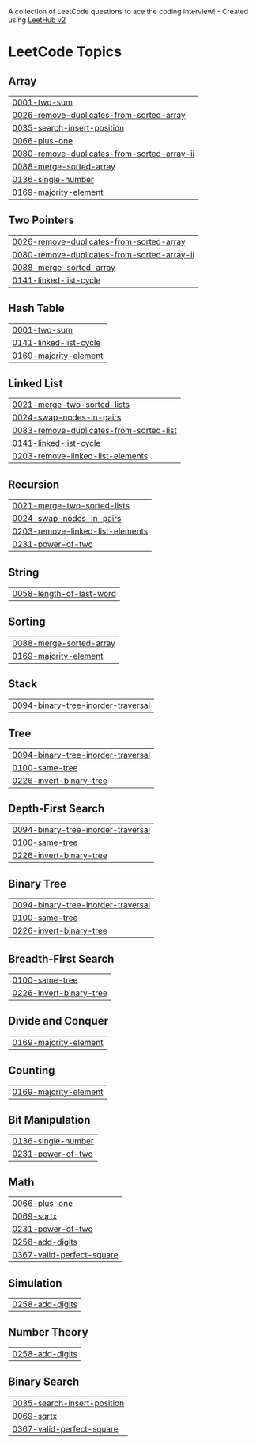 A collection of LeetCode questions to ace the coding interview! - Created using [LeetHub v2](https://github.com/arunbhardwaj/LeetHub-2.0)
<!---LeetCode Topics Start-->
# LeetCode Topics
## Array
|  |
| ------- |
| [0001-two-sum](https://github.com/itspreksha/Leetcode/tree/master/0001-two-sum) |
| [0026-remove-duplicates-from-sorted-array](https://github.com/itspreksha/Leetcode/tree/master/0026-remove-duplicates-from-sorted-array) |
| [0035-search-insert-position](https://github.com/itspreksha/Leetcode/tree/master/0035-search-insert-position) |
| [0066-plus-one](https://github.com/itspreksha/Leetcode/tree/master/0066-plus-one) |
| [0080-remove-duplicates-from-sorted-array-ii](https://github.com/itspreksha/Leetcode/tree/master/0080-remove-duplicates-from-sorted-array-ii) |
| [0088-merge-sorted-array](https://github.com/itspreksha/Leetcode/tree/master/0088-merge-sorted-array) |
| [0136-single-number](https://github.com/itspreksha/Leetcode/tree/master/0136-single-number) |
| [0169-majority-element](https://github.com/itspreksha/Leetcode/tree/master/0169-majority-element) |
## Two Pointers
|  |
| ------- |
| [0026-remove-duplicates-from-sorted-array](https://github.com/itspreksha/Leetcode/tree/master/0026-remove-duplicates-from-sorted-array) |
| [0080-remove-duplicates-from-sorted-array-ii](https://github.com/itspreksha/Leetcode/tree/master/0080-remove-duplicates-from-sorted-array-ii) |
| [0088-merge-sorted-array](https://github.com/itspreksha/Leetcode/tree/master/0088-merge-sorted-array) |
| [0141-linked-list-cycle](https://github.com/itspreksha/Leetcode/tree/master/0141-linked-list-cycle) |
## Hash Table
|  |
| ------- |
| [0001-two-sum](https://github.com/itspreksha/Leetcode/tree/master/0001-two-sum) |
| [0141-linked-list-cycle](https://github.com/itspreksha/Leetcode/tree/master/0141-linked-list-cycle) |
| [0169-majority-element](https://github.com/itspreksha/Leetcode/tree/master/0169-majority-element) |
## Linked List
|  |
| ------- |
| [0021-merge-two-sorted-lists](https://github.com/itspreksha/Leetcode/tree/master/0021-merge-two-sorted-lists) |
| [0024-swap-nodes-in-pairs](https://github.com/itspreksha/Leetcode/tree/master/0024-swap-nodes-in-pairs) |
| [0083-remove-duplicates-from-sorted-list](https://github.com/itspreksha/Leetcode/tree/master/0083-remove-duplicates-from-sorted-list) |
| [0141-linked-list-cycle](https://github.com/itspreksha/Leetcode/tree/master/0141-linked-list-cycle) |
| [0203-remove-linked-list-elements](https://github.com/itspreksha/Leetcode/tree/master/0203-remove-linked-list-elements) |
## Recursion
|  |
| ------- |
| [0021-merge-two-sorted-lists](https://github.com/itspreksha/Leetcode/tree/master/0021-merge-two-sorted-lists) |
| [0024-swap-nodes-in-pairs](https://github.com/itspreksha/Leetcode/tree/master/0024-swap-nodes-in-pairs) |
| [0203-remove-linked-list-elements](https://github.com/itspreksha/Leetcode/tree/master/0203-remove-linked-list-elements) |
| [0231-power-of-two](https://github.com/itspreksha/Leetcode/tree/master/0231-power-of-two) |
## String
|  |
| ------- |
| [0058-length-of-last-word](https://github.com/itspreksha/Leetcode/tree/master/0058-length-of-last-word) |
## Sorting
|  |
| ------- |
| [0088-merge-sorted-array](https://github.com/itspreksha/Leetcode/tree/master/0088-merge-sorted-array) |
| [0169-majority-element](https://github.com/itspreksha/Leetcode/tree/master/0169-majority-element) |
## Stack
|  |
| ------- |
| [0094-binary-tree-inorder-traversal](https://github.com/itspreksha/Leetcode/tree/master/0094-binary-tree-inorder-traversal) |
## Tree
|  |
| ------- |
| [0094-binary-tree-inorder-traversal](https://github.com/itspreksha/Leetcode/tree/master/0094-binary-tree-inorder-traversal) |
| [0100-same-tree](https://github.com/itspreksha/Leetcode/tree/master/0100-same-tree) |
| [0226-invert-binary-tree](https://github.com/itspreksha/Leetcode/tree/master/0226-invert-binary-tree) |
## Depth-First Search
|  |
| ------- |
| [0094-binary-tree-inorder-traversal](https://github.com/itspreksha/Leetcode/tree/master/0094-binary-tree-inorder-traversal) |
| [0100-same-tree](https://github.com/itspreksha/Leetcode/tree/master/0100-same-tree) |
| [0226-invert-binary-tree](https://github.com/itspreksha/Leetcode/tree/master/0226-invert-binary-tree) |
## Binary Tree
|  |
| ------- |
| [0094-binary-tree-inorder-traversal](https://github.com/itspreksha/Leetcode/tree/master/0094-binary-tree-inorder-traversal) |
| [0100-same-tree](https://github.com/itspreksha/Leetcode/tree/master/0100-same-tree) |
| [0226-invert-binary-tree](https://github.com/itspreksha/Leetcode/tree/master/0226-invert-binary-tree) |
## Breadth-First Search
|  |
| ------- |
| [0100-same-tree](https://github.com/itspreksha/Leetcode/tree/master/0100-same-tree) |
| [0226-invert-binary-tree](https://github.com/itspreksha/Leetcode/tree/master/0226-invert-binary-tree) |
## Divide and Conquer
|  |
| ------- |
| [0169-majority-element](https://github.com/itspreksha/Leetcode/tree/master/0169-majority-element) |
## Counting
|  |
| ------- |
| [0169-majority-element](https://github.com/itspreksha/Leetcode/tree/master/0169-majority-element) |
## Bit Manipulation
|  |
| ------- |
| [0136-single-number](https://github.com/itspreksha/Leetcode/tree/master/0136-single-number) |
| [0231-power-of-two](https://github.com/itspreksha/Leetcode/tree/master/0231-power-of-two) |
## Math
|  |
| ------- |
| [0066-plus-one](https://github.com/itspreksha/Leetcode/tree/master/0066-plus-one) |
| [0069-sqrtx](https://github.com/itspreksha/Leetcode/tree/master/0069-sqrtx) |
| [0231-power-of-two](https://github.com/itspreksha/Leetcode/tree/master/0231-power-of-two) |
| [0258-add-digits](https://github.com/itspreksha/Leetcode/tree/master/0258-add-digits) |
| [0367-valid-perfect-square](https://github.com/itspreksha/Leetcode/tree/master/0367-valid-perfect-square) |
## Simulation
|  |
| ------- |
| [0258-add-digits](https://github.com/itspreksha/Leetcode/tree/master/0258-add-digits) |
## Number Theory
|  |
| ------- |
| [0258-add-digits](https://github.com/itspreksha/Leetcode/tree/master/0258-add-digits) |
## Binary Search
|  |
| ------- |
| [0035-search-insert-position](https://github.com/itspreksha/Leetcode/tree/master/0035-search-insert-position) |
| [0069-sqrtx](https://github.com/itspreksha/Leetcode/tree/master/0069-sqrtx) |
| [0367-valid-perfect-square](https://github.com/itspreksha/Leetcode/tree/master/0367-valid-perfect-square) |
<!---LeetCode Topics End-->
